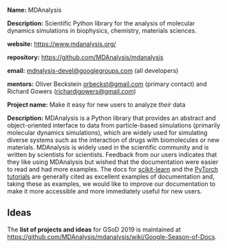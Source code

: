 __Name:__ MDAnalysis

__Description:__ Scientific Python library for the analysis of molecular dynamics simulations in biophysics, chemistry, materials sciences.

__website:__ https://www.mdanalysis.org/

__repository:__ https://github.com/MDAnalysis/mdanalysis

__email:__ <mdnalysis-devel@googlegroups.com> (all developers)

__mentors:__ Oliver Beckstein <orbeckst@gmail.com> (primary contact) and Richard Gowers (<richardjgowers@gmail.com>)

__Project name:__ Make it easy for new users to analyze _their_ data  

__Description:__ MDAnalysis is a Python library that provides an abstract and object-oriented interface to data from particle-based simulations (primarily molecular dynamics simulations), which are widely used for simulating diverse systems such as the interaction of drugs with biomolecules or new materials. MDAnalysis is widely used in the scientific community and is written by scientists for scientists. Feedback from our users indicates that they like using MDAnalysis but wished that the documentation were easier to read and had more examples. The docs for [scikit-learn](https://scikit-learn.org/stable/index.html) and the [PyTorch tutorials](https://pytorch.org/tutorials/index.html) are generally cited as excellent examples of documentation and, taking these as examples, we would like to improve our documentation to make it more accessible and more immediately useful for new users. 

## Ideas
The **list of projects and ideas** for GSoD 2019 is maintained at https://github.com/MDAnalysis/mdanalysis/wiki/Google-Season-of-Docs.
